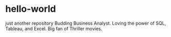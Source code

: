 # hello-world
just another repository
Budding Business Analyst. Loving the power of SQL, Tableau, and Excel. Big fan of Thriller movies.
